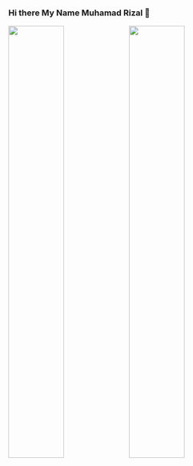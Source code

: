 ### Hi there My Name Muhamad Rizal 👋

<img align="let" width="47%" src="https://github-readme-stats.vercel.app/api?username=Rizal&show_icons=true&theme=radical" />

<img align="let" width="47%" src="https://github-readme-stats.vercel.app/api/top-langs/?username=Rizal&layout=compact" />
